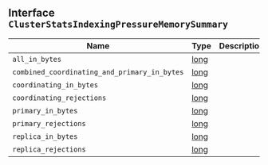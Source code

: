 ## Interface `ClusterStatsIndexingPressureMemorySummary`

| Name | Type | Description |
| - | - | - |
| `all_in_bytes` | [long](./long.md) | &nbsp; |
| `combined_coordinating_and_primary_in_bytes` | [long](./long.md) | &nbsp; |
| `coordinating_in_bytes` | [long](./long.md) | &nbsp; |
| `coordinating_rejections` | [long](./long.md) | &nbsp; |
| `primary_in_bytes` | [long](./long.md) | &nbsp; |
| `primary_rejections` | [long](./long.md) | &nbsp; |
| `replica_in_bytes` | [long](./long.md) | &nbsp; |
| `replica_rejections` | [long](./long.md) | &nbsp; |
